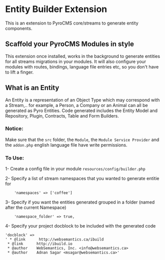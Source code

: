 # Entity Builder Extension

This is an extension to PyroCMS core/streams to generate entity components.

## Scaffold your PyroCMS Modules in style

This extension once installed, works in the background to generate entities for all streams migrations in your modules. It will also configure your modules with routes, bindings, language file entries etc, so you don't have to lift a finger.

## What is an Entity

An Entity is a representation of an Object Type which may correspond with a Stream,.. for example, a Person, a Company or an Animal can all be generated as Pyro Entities. Code generated includes the Entity Model and Repository, Plugin, Contracts, Table and Form Builders.

### Notice:

Make sure that the `src` folder, the `Module`, the `Module Service Provider` and the `addon.php` english language file have write permissions.

### To Use:

1- Create a config file in your module `resources/config/builder.php`

2- Specify a list of stream namespaces that you wanted to generate entitie for
```
	'namespaces' => ['coffee']
```
3- Specify if you want the entities generated grouped in a folder (named after the current Namespace)
```
	'namespace_folder' => true,
```
4- Specify your project docblock to be included with the generated code
```
'docblock' =>
' * @link      http://websemantics.ca/ibuild
 * @link      http://ibuild.io
 * @author    WebSemantics, Inc. <info@websemantics.ca>
 * @author    Adnan Sagar <msagar@websemantics.ca>'
```
